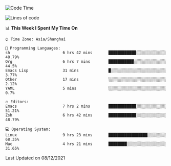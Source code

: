 <!--START_SECTION:waka-->
![Code Time](http://img.shields.io/badge/Code%20Time-468%20hrs%2041%20mins-blue)

![Lines of code](https://img.shields.io/badge/From%20Hello%20World%20I%27ve%20Written-22%20Thousand%20lines%20of%20code-blue)

📊 **This Week I Spent My Time On** 

```text
⌚︎ Time Zone: Asia/Shanghai

💬 Programming Languages: 
sh                       6 hrs 42 mins       ████████████░░░░░░░░░░░░░   48.79% 
Org                      6 hrs 7 mins        ███████████░░░░░░░░░░░░░░   44.5% 
Emacs Lisp               31 mins             █░░░░░░░░░░░░░░░░░░░░░░░░   3.77% 
Other                    17 mins             ░░░░░░░░░░░░░░░░░░░░░░░░░   2.12% 
YAML                     5 mins              ░░░░░░░░░░░░░░░░░░░░░░░░░   0.7%

🔥 Editors: 
Emacs                    7 hrs 2 mins        ████████████░░░░░░░░░░░░░   51.21% 
Zsh                      6 hrs 42 mins       ████████████░░░░░░░░░░░░░   48.79%

💻 Operating System: 
Linux                    9 hrs 23 mins       █████████████████░░░░░░░░   68.35% 
Mac                      4 hrs 21 mins       ████████░░░░░░░░░░░░░░░░░   31.65%

```


 Last Updated on 08/12/2021
<!--END_SECTION:waka-->
